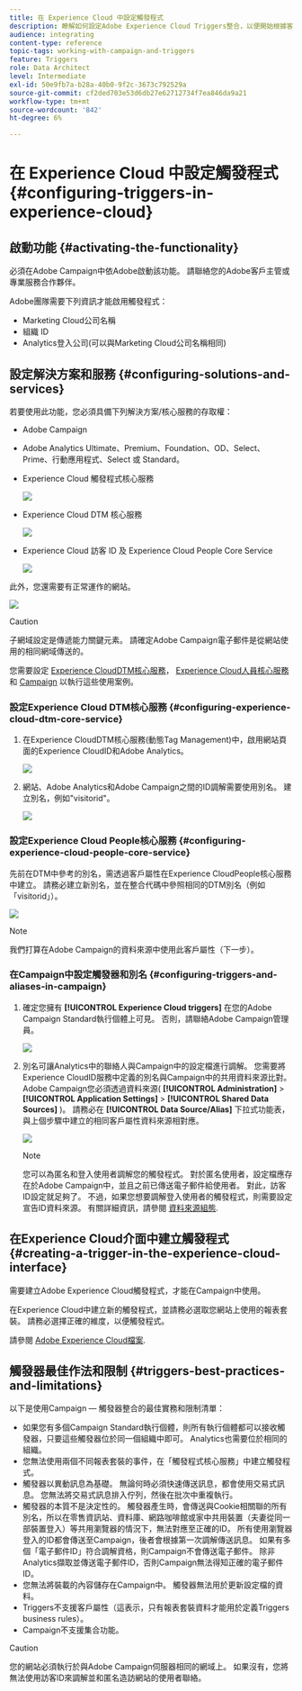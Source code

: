 ```yaml
---
title: 在 Experience Cloud 中設定觸發程式
description: 瞭解如何設定Adobe Experience Cloud Triggers整合，以便開始根據客戶先前的行為將其個人化傳遞傳送給客戶。
audience: integrating
content-type: reference
topic-tags: working-with-campaign-and-triggers
feature: Triggers
role: Data Architect
level: Intermediate
exl-id: 50e9fb7a-b28a-40b0-9f2c-3673c792529a
source-git-commit: cf2ded703e53d6db27e62712734f7ea846da9a21
workflow-type: tm+mt
source-wordcount: '842'
ht-degree: 6%

---
```


# 在 Experience Cloud 中設定觸發程式{#configuring-triggers-in-experience-cloud}

## 啟動功能 {#activating-the-functionality}

必須在Adobe Campaign中依Adobe啟動該功能。 請聯絡您的Adobe客戶主管或專業服務合作夥伴。

Adobe團隊需要下列資訊才能啟用觸發程式：

* Marketing Cloud公司名稱
* 組織 ID
* Analytics登入公司(可以與Marketing Cloud公司名稱相同)

## 設定解決方案和服務 {#configuring-solutions-and-services}

若要使用此功能，您必須具備下列解決方案/核心服務的存取權：

* Adobe Campaign
* Adobe Analytics Ultimate、Premium、Foundation、OD、Select、Prime、行動應用程式、Select 或 Standard。
* Experience Cloud 觸發程式核心服務

  ![](assets/trigger_uc_prereq_1.png)

* Experience Cloud DTM 核心服務

  ![](assets/trigger_uc_prereq_2.png)

* Experience Cloud 訪客 ID 及 Experience Cloud People Core Service

  ![](assets/trigger_uc_prereq_3.png)

此外，您還需要有正常運作的網站。

![](assets/trigger_uc_prereq_4.png)

>[!CAUTION]
>
>子網域設定是傳遞能力關鍵元素。 請確定Adobe Campaign電子郵件是從網站使用的相同網域傳送的。

您需要設定 [Experience CloudDTM核心服務](#configuring-experience-cloud-dtm-core-service)， [Experience Cloud人員核心服務](#configuring-experience-cloud-people-core-service) 和 [Campaign](#configuring-triggers-and-aliases-in-campaign) 以執行這些使用案例。

### 設定Experience Cloud DTM核心服務 {#configuring-experience-cloud-dtm-core-service}

1. 在Experience CloudDTM核心服務(動態Tag Management)中，啟用網站頁面的Experience CloudID和Adobe Analytics。

   ![](assets/trigger_uc_conf_1.png)

1. 網站、Adobe Analytics和Adobe Campaign之間的ID調解需要使用別名。 建立別名，例如&quot;visitorid&quot;。

   ![](assets/trigger_uc_conf_2.png)

### 設定Experience Cloud People核心服務 {#configuring-experience-cloud-people-core-service}

先前在DTM中參考的別名，需透過客戶屬性在Experience CloudPeople核心服務中建立。 請務必建立新別名，並在整合代碼中參照相同的DTM別名（例如「visitorid」）。

![](assets/trigger_uc_conf_3.png)

>[!NOTE]
>
>我們打算在Adobe Campaign的資料來源中使用此客戶屬性（下一步）。

### 在Campaign中設定觸發器和別名 {#configuring-triggers-and-aliases-in-campaign}

1. 確定您擁有 **[!UICONTROL Experience Cloud triggers]** 在您的Adobe Campaign Standard執行個體上可見。 否則，請聯絡Adobe Campaign管理員。

   ![](assets/remarketing_1.png)

1. 別名可讓Analytics中的聯絡人與Campaign中的設定檔進行調解。 您需要將Experience CloudID服務中定義的別名與Campaign中的共用資料來源比對。 Adobe Campaign您必須透過資料來源( **[!UICONTROL Administration]** > **[!UICONTROL Application Settings]** > **[!UICONTROL Shared Data Sources]** )。 請務必在 **[!UICONTROL Data Source/Alias]** 下拉式功能表，與上個步驟中建立的相同客戶屬性資料來源相對應。

   ![](assets/trigger_uc_conf_5.png)

   >[!NOTE]
   >
   >您可以為匿名和登入使用者調解您的觸發程式。 對於匿名使用者，設定檔應存在於Adobe Campaign中，並且之前已傳送電子郵件給使用者。 對此，訪客ID設定就足夠了。 不過，如果您想要調解登入使用者的觸發程式，則需要設定宣告ID資料來源。 有關詳細資訊，請參閱 [資料來源組態](../../integrating/using/integration-with-audience-manager-or-people-core-service.md#step-2--configure-the-data-sources).

## 在Experience Cloud介面中建立觸發程式 {#creating-a-trigger-in-the-experience-cloud-interface}

需要建立Adobe Experience Cloud觸發程式，才能在Campaign中使用。

在Experience Cloud中建立新的觸發程式，並請務必選取您網站上使用的報表套裝。 請務必選擇正確的維度，以便觸發程式。

請參閱 [Adobe Experience Cloud檔案](https://experienceleague.adobe.com/docs/experience-cloud/triggers/create.html).

## 觸發器最佳作法和限制 {#triggers-best-practices-and-limitations}

以下是使用Campaign — 觸發器整合的最佳實務和限制清單：

* 如果您有多個Campaign Standard執行個體，則所有執行個體都可以接收觸發器，只要這些觸發器位於同一個組織中即可。 Analytics也需要位於相同的組織。
* 您無法使用兩個不同報表套裝的事件，在「觸發程式核心服務」中建立觸發程式。
* 觸發器以異動訊息為基礎。 無論何時必須快速傳送訊息，都會使用交易式訊息。 您無法將交易式訊息排入佇列，然後在批次中重複執行。
* 觸發器的本質不是決定性的。 觸發器產生時，會傳送與Cookie相關聯的所有別名，所以在零售資訊站、資料庫、網路咖啡館或家中共用裝置（夫妻從同一部裝置登入）等共用瀏覽器的情況下，無法對應至正確的ID。 所有使用瀏覽器登入的ID都會傳送至Campaign，後者會根據第一次調解傳送訊息。 如果有多個「電子郵件ID」符合調解資格，則Campaign不會傳送電子郵件。 除非Analytics擷取並傳送電子郵件ID，否則Campaign無法得知正確的電子郵件ID。
* 您無法將裝載的內容儲存在Campaign中。 觸發器無法用於更新設定檔的資料。
* Triggers不支援客戶屬性（這表示，只有報表套裝資料才能用於定義Triggers business rules）。
* Campaign不支援集合功能。

>[!CAUTION]
>
>您的網站必須執行於與Adobe Campaign伺服器相同的網域上。 如果沒有，您將無法使用訪客ID來調解並和匿名造訪網站的使用者聯絡。
